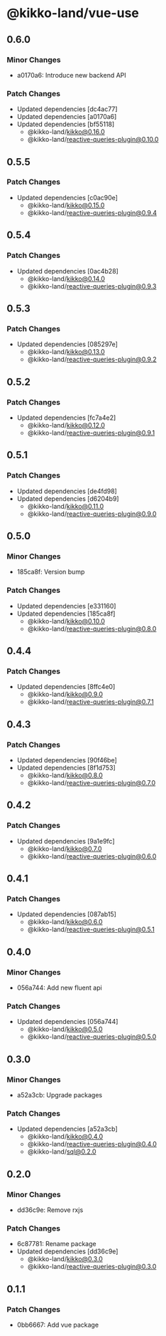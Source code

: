 # @kikko-land/vue-use

## 0.6.0

### Minor Changes

- a0170a6: Introduce new backend API

### Patch Changes

- Updated dependencies [dc4ac77]
- Updated dependencies [a0170a6]
- Updated dependencies [bf55118]
  - @kikko-land/kikko@0.16.0
  - @kikko-land/reactive-queries-plugin@0.10.0

## 0.5.5

### Patch Changes

- Updated dependencies [c0ac90e]
  - @kikko-land/kikko@0.15.0
  - @kikko-land/reactive-queries-plugin@0.9.4

## 0.5.4

### Patch Changes

- Updated dependencies [0ac4b28]
  - @kikko-land/kikko@0.14.0
  - @kikko-land/reactive-queries-plugin@0.9.3

## 0.5.3

### Patch Changes

- Updated dependencies [085297e]
  - @kikko-land/kikko@0.13.0
  - @kikko-land/reactive-queries-plugin@0.9.2

## 0.5.2

### Patch Changes

- Updated dependencies [fc7a4e2]
  - @kikko-land/kikko@0.12.0
  - @kikko-land/reactive-queries-plugin@0.9.1

## 0.5.1

### Patch Changes

- Updated dependencies [de4fd98]
- Updated dependencies [d6204b9]
  - @kikko-land/kikko@0.11.0
  - @kikko-land/reactive-queries-plugin@0.9.0

## 0.5.0

### Minor Changes

- 185ca8f: Version bump

### Patch Changes

- Updated dependencies [e331160]
- Updated dependencies [185ca8f]
  - @kikko-land/kikko@0.10.0
  - @kikko-land/reactive-queries-plugin@0.8.0

## 0.4.4

### Patch Changes

- Updated dependencies [8ffc4e0]
  - @kikko-land/kikko@0.9.0
  - @kikko-land/reactive-queries-plugin@0.7.1

## 0.4.3

### Patch Changes

- Updated dependencies [90f46be]
- Updated dependencies [8f1d753]
  - @kikko-land/kikko@0.8.0
  - @kikko-land/reactive-queries-plugin@0.7.0

## 0.4.2

### Patch Changes

- Updated dependencies [9a1e9fc]
  - @kikko-land/kikko@0.7.0
  - @kikko-land/reactive-queries-plugin@0.6.0

## 0.4.1

### Patch Changes

- Updated dependencies [087ab15]
  - @kikko-land/kikko@0.6.0
  - @kikko-land/reactive-queries-plugin@0.5.1

## 0.4.0

### Minor Changes

- 056a744: Add new fluent api

### Patch Changes

- Updated dependencies [056a744]
  - @kikko-land/kikko@0.5.0
  - @kikko-land/reactive-queries-plugin@0.5.0

## 0.3.0

### Minor Changes

- a52a3cb: Upgrade packages

### Patch Changes

- Updated dependencies [a52a3cb]
  - @kikko-land/kikko@0.4.0
  - @kikko-land/reactive-queries-plugin@0.4.0
  - @kikko-land/sql@0.2.0

## 0.2.0

### Minor Changes

- dd36c9e: Remove rxjs

### Patch Changes

- 6c87781: Rename package
- Updated dependencies [dd36c9e]
  - @kikko-land/kikko@0.3.0
  - @kikko-land/reactive-queries-plugin@0.3.0

## 0.1.1

### Patch Changes

- 0bb6667: Add vue package
